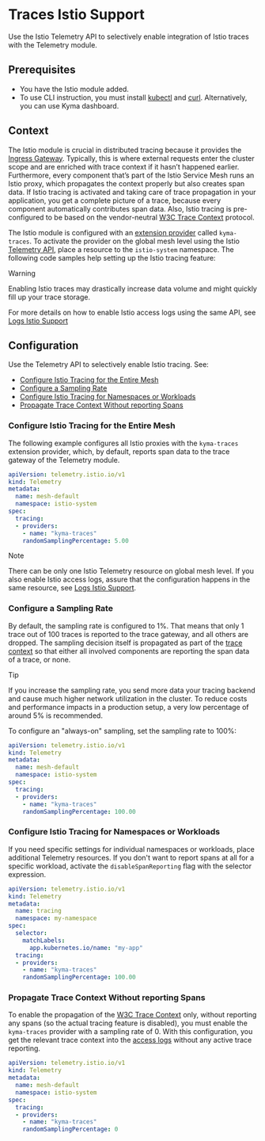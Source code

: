 # Traces Istio Support

Use the Istio Telemetry API to selectively enable integration of Istio traces with the Telemetry module.

## Prerequisites

* You have the Istio module added.
* To use CLI instruction, you must install [kubectl](https://kubernetes.io/docs/tasks/tools/#kubectl) and [curl](https://curl.se/). Alternatively, you can use Kyma dashboard.

## Context

The Istio module is crucial in distributed tracing because it provides the [Ingress Gateway](https://istio.io/latest/docs/tasks/traffic-management/ingress/ingress-control/). Typically, this is where external requests enter the cluster scope and are enriched with trace context if it hasn’t happened earlier. Furthermore, every component that’s part of the Istio Service Mesh runs an Istio proxy, which propagates the context properly but also creates span data. If Istio tracing is activated and taking care of trace propagation in your application, you get a complete picture of a trace, because every component automatically contributes span data. Also, Istio tracing is pre-configured to be based on the vendor-neutral [W3C Trace Context](https://www.w3.org/TR/trace-context/) protocol.

The Istio module is configured with an [extension provider](https://istio.io/latest/docs/tasks/observability/telemetry/) called `kyma-traces`. To activate the provider on the global mesh level using the Istio [Telemetry API](https://istio.io/latest/docs/reference/config/telemetry/#Tracing), place a resource to the `istio-system` namespace. The following code samples help setting up the Istio tracing feature:

> [!WARNING]
> Enabling Istio traces may drastically increase data volume and might quickly fill up your trace storage.

For more details on how to enable Istio access logs using the same API, see [Logs Istio Support](./../logs/istio-support.md)

## Configuration

Use the Telemetry API to selectively enable Istio tracing. See:

<!-- no toc -->
* [Configure Istio Tracing for the Entire Mesh](#configure-istio-tracing-for-the-entire-mesh)
* [Configure a Sampling Rate](#configure-a-sampling-rate)
* [Configure Istio Tracing for Namespaces or Workloads](#configure-istio-tracing-for-namespaces-or-workloads)
* [Propagate Trace Context Without reporting Spans](#propagate-trace-context-without-reporting-spans)

### Configure Istio Tracing for the Entire Mesh

The following example configures all Istio proxies with the `kyma-traces` extension provider, which, by default, reports span data to the trace gateway of the Telemetry module.

```yaml
apiVersion: telemetry.istio.io/v1
kind: Telemetry
metadata:
  name: mesh-default
  namespace: istio-system
spec:
  tracing:
  - providers:
    - name: "kyma-traces"
    randomSamplingPercentage: 5.00
```

> [!NOTE]
> There can be only one Istio Telemetry resource on global mesh level. If you also enable Istio access logs, assure that the configuration happens in the same resource, see [Logs Istio Support](./../logs/istio-support.md).

### Configure a Sampling Rate

By default, the sampling rate is configured to 1%. That means that only 1 trace out of 100 traces is reported to the trace gateway, and all others are dropped. The sampling decision itself is propagated as part of the [trace context](https://www.w3.org/TR/trace-context/#sampled-flag) so that either all involved components are reporting the span data of a trace, or none.

> [!TIP]
> If you increase the sampling rate, you send more data your tracing backend and cause much higher network utilization in the cluster.
> To reduce costs and performance impacts in a production setup, a very low percentage of around 5% is recommended.

To configure an "always-on" sampling, set the sampling rate to 100%:

```yaml
apiVersion: telemetry.istio.io/v1
kind: Telemetry
metadata:
  name: mesh-default
  namespace: istio-system
spec:
  tracing:
  - providers:
    - name: "kyma-traces"
    randomSamplingPercentage: 100.00
```

### Configure Istio Tracing for Namespaces or Workloads

If you need specific settings for individual namespaces or workloads, place additional Telemetry resources. If you don't want to report spans at all for a specific workload, activate the `disableSpanReporting` flag with the selector expression.

```yaml
apiVersion: telemetry.istio.io/v1
kind: Telemetry
metadata:
  name: tracing
  namespace: my-namespace
spec:
  selector:
    matchLabels:
      app.kubernetes.io/name: "my-app"
  tracing:
  - providers:
    - name: "kyma-traces"
    randomSamplingPercentage: 100.00
```

### Propagate Trace Context Without reporting Spans

To enable the propagation of the [W3C Trace Context](https://www.w3.org/TR/trace-context/) only, without reporting any spans (so the actual tracing feature is disabled), you must enable the `kyma-traces` provider with a sampling rate of 0. With this configuration, you get the relevant trace context into the [access logs](https://kyma-project.io/#/istio/user/tutorials/01-45-enable-istio-access-logs) without any active trace reporting.

  ```yaml
  apiVersion: telemetry.istio.io/v1
  kind: Telemetry
  metadata:
    name: mesh-default
    namespace: istio-system
  spec:
    tracing:
    - providers:
      - name: "kyma-traces"
      randomSamplingPercentage: 0
  ```
